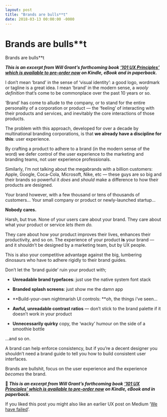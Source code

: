 ```yaml
---
layout: post
title: "Brands are bulls**t"
date: 2018-03-13 00:00:00 -0000
---
```


# Brands are bulls**t

Brands are bulls**t

***This is an excerpt from Will Grant’s forthcoming book [‘101 UX Principles’ which is available to pre-order now](http://amzn.to/2pakk4p) on Kindle, eBook and in paperback.***

I don’t mean ‘brand’ in the sense of ‘visual identity’: a good logo, wordmark or tagline is a great idea. I mean ‘brand’ in the modern sense, a *wooly definition* that’s come to be commonplace over the past 10 years or so.

‘Brand’ has come to allude to the company, or to stand for the entire personality of a corporation or product — the ‘feeling’ of interacting with their products and services, and inevitably the core interactions of those products.

The problem with this approach, developed for over a decade by multinational branding corporations, is that **we already have a discipline for this**: user experience.

By crafting a product to adhere to a brand (in the modern sense of the word) we defer control of the user experience to the marketing and branding teams, not user experience professionals.

Similarly, I’m not talking about the megabrands with a billion customers: Apple, Google, Coca-Cola, Microsoft, Nike, etc — these guys are so big and their brands so powerful it *does* and *should* make a difference to how their products are designed.

Your brand however, with a few thousand or tens of thousands of customers… Your small company or product or newly-launched startup…

**Nobody cares.**

Harsh, but true. None of your users care about your brand. They care about what your product or service *lets them do.*

They care about how your product improves their lives, enhances their productivity, and so on. The experience of your product **is** your brand — and it shouldn’t be designed by a marketing team, but by UX people.

This is also your competitive advantage against the big, lumbering dinosaurs who have to adhere rigidly to their brand guides.

Don’t let the ‘brand guide’ ruin your product with;

* **Unreadable brand typefaces**: just use the native system font stack

* **Branded splash screens**: just show me the damn app

* **Build-your-own nightmarish UI controls: **oh, the things i’ve seen…

* **Awful, unreadable contrast ratios** — don’t stick to the brand palette if it doesn’t work in your product

* **Unnecessarily quirky** copy, the ‘wacky’ humour on the side of a smoothie bottle

...and so on.

A brand can help enforce consistency, but if you’re a decent designer you shouldn’t need a brand guide to tell you how to build consistent user interfaces.

Brands are bullshit, focus on the user experience and the experience *becomes* the brand.

**📗 *This is an excerpt from Will Grant’s forthcoming book [‘101 UX Principles’ which is available to pre-order now](http://amzn.to/2pakk4p) on Kindle, eBook and in paperback.***

If you liked this post you might also like an earlier UX post on Medium ‘[We have failed](https://medium.com/initialcommit/we-have-failed-604df0e1d3d4)’.
